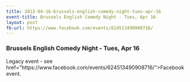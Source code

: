 ```yaml
---
title: 2013-04-16-brussels-english-comedy-night-tues-apr-16
event-title: Brussels English Comedy Night - Tues, Apr 16
layout: post
fb-url: https://www.facebook.com/events/624513490908716/
---
```

<h3>Brussels English Comedy Night - Tues, Apr 16</h3>
Legacy event - see <a> href="https://www.facebook.com/events/624513490908716/">Facebook event</a>.